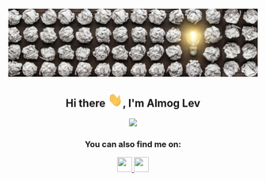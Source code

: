   ![](innovation.jpg)
<html>
  <!--<div align="center">
    <img src="https://github.com/raghavk16/raghavk16/blob/master/octo.gif" alt="GitHub Logo" width="150" height="150" />
  </div>-->

  <h2 align="center">Hi there <img src="https://raw.githubusercontent.com/ABSphreak/ABSphreak/master/gifs/Hi.gif" width="30px">, I'm Almog Lev</h2>

  <div>
    <p align="center">
      <a href="https://github.com/ArielA147/readme-typing-svg">
      <img src="https://readme-typing-svg.herokuapp.com/?lines=Software%20Engineer%20;Holding%20B.Sc.%20in%20Computer%20Science%20;Always%20learning%20new%20technologies&font=Fira%20Code&center=true&width=440&height=45&color=f75c7e&vCenter=true&size=22"></a>
    </p>
  </div>
<div align="center">
  <h3 align="center">You can also find me on:</h3>
  <a href="https://www.linkedin.com/in/almoglev" target="_blank">
    <img src="https://img.icons8.com/external-tal-revivo-color-tal-revivo/24/000000/external-linkedin-in-logo-used-for-professional-networking-logo-color-tal-revivo.png" width="30" height="30"/>
  </a>
  <a href="https://almoglev.github.io/" target="_blank"><img src="https://img.icons8.com/cotton/64/000000/website--v1.png" width="30" height="30"/></a>
</div>
  
</html>
